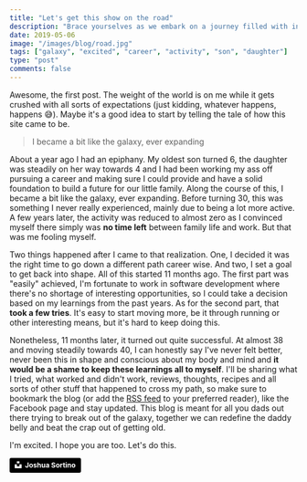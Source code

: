 ```yaml
---
title: "Let's get this show on the road"
description: "Brace yourselves as we embark on a journey filled with insights on how I survive going beyond 40. Or not 😅"
date: 2019-05-06
image: "/images/blog/road.jpg"
tags: ["galaxy", "excited", "career", "activity", "son", "daughter"]
type: "post"
comments: false
---
```


Awesome, the first post. The weight of the world is on me while it gets crushed with all sorts of expectations (just kidding, whatever happens, happens 😅). Maybe it's a good idea to start by telling the tale of how this site came to be.

> I became a bit like the galaxy, ever expanding

About a year ago I had an epiphany. My oldest son turned 6, the daughter was steadily on her way towards 4 and I had been working my ass off pursuing a career and making sure I could provide and have a solid foundation to build a future for our little family. Along the course of this, I became a bit like the galaxy, ever expanding. Before turning 30, this was something I never really experienced, mainly due to being a lot more active. A few years later, the activity was reduced to almost zero as I convinced myself there simply was **no time left** between family life and work. But that was me fooling myself.

Two things happened after I came to that realization. One, I decided it was the right time to go down a different path career wise. And two, I set a goal to get back into shape. All of this started 11 months ago. The first part was "easily" achieved, I'm fortunate to work in software development where there's no shortage of interesting opportunities, so I could take a decision based on my learnings from the past years. As for the second part, that **took a few tries**. It's easy to start moving more, be it through running or other interesting means, but it's hard to keep doing this.

Nonetheless, 11 months later, it turned out quite successful. At almost 38 and moving steadily towards 40, I can honestly say I've never felt better, never been this in shape and conscious about my body and mind and **it would be a shame to keep these learnings all to myself**. I'll be sharing what I tried, what worked and didn't work, reviews, thoughts, recipes and all sorts of other stuff that happened to cross my path, so make sure to bookmark the blog (or add the [RSS feed][rss] to your preferred reader), like the Facebook page and stay updated. This blog is meant for all you dads out there trying to break out of the galaxy, together we can redefine the daddy belly and beat the crap out of getting old.

I'm excited. I hope you are too. Let's do this.

<a style="background-color:black;color:white;text-decoration:none;padding:4px 6px;font-family:-apple-system, BlinkMacSystemFont, &quot;San Francisco&quot;, &quot;Helvetica Neue&quot;, Helvetica, Ubuntu, Roboto, Noto, &quot;Segoe UI&quot;, Arial, sans-serif;font-size:12px;font-weight:bold;line-height:1.2;display:inline-block;border-radius:3px" href="https://unsplash.com/@sortino?utm_medium=referral&amp;utm_campaign=photographer-credit&amp;utm_content=creditBadge" target="_blank" rel="noopener noreferrer" title="Download free do whatever you want high-resolution photos from Joshua Sortino"><span style="display:inline-block;padding:2px 3px"><svg xmlns="http://www.w3.org/2000/svg" style="height:12px;width:auto;position:relative;vertical-align:middle;top:-2px;fill:white" viewBox="0 0 32 32"><title>unsplash-logo</title><path d="M10 9V0h12v9H10zm12 5h10v18H0V14h10v9h12v-9z"></path></svg></span><span style="display:inline-block;padding:2px 3px">Joshua Sortino</span></a>

[rss]: https://dadafterforty.be/blog/index.xml
